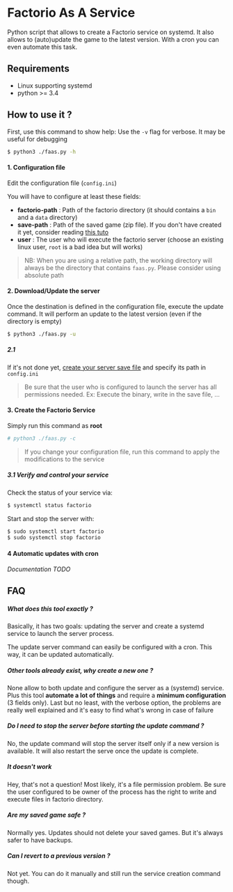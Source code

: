 # Factorio As A Service

Python script that allows to create a Factorio service on systemd.
It also allows to (auto)update the game to the latest version.
With a cron you can even automate this task.

## Requirements

* Linux supporting systemd
* python >= 3.4

## How to use it ?

First, use this command to show help:
Use the `-v` flag for verbose. It may be useful for debugging


```bash
$ python3 ./faas.py -h
```

#### 1. Configuration file

Edit the configuration file (`config.ini`)


You will have to configure at least these fields:

* __factorio-path__ : Path of the factorio directory (it should contains a `bin` and a `data` directory)
* __save-path__ : Path of the saved game (zip file). If you don't have created it yet, consider reading [this tuto](https://wiki.factorio.com/Multiplayer#Dedicated.2FHeadless_server)
* __user__ : The user who will execute the factorio server (choose an existing linux user, `root` is a bad idea but will works)

> NB: When you are using a relative path, the working directory will always be the directory that contains `faas.py`. Please consider using absolute path

#### 2. Download/Update the server

Once the destination is defined in the configuration file, execute the update command.
It will perform an update to the latest version (even if the directory is empty)

```bash
$ python3 ./faas.py -u
```

##### 2.1
If it's not done yet, [create your server save file](https://wiki.factorio.com/Multiplayer#Dedicated.2FHeadless_server)
and specify its path in `config.ini`

> Be sure that the user who is configured to launch the server has all permissions needed.
> Ex: Execute the binary, write in the save file, ...

#### 3. Create the Factorio Service
Simply run this command as __root__ 

```bash
# python3 ./faas.py -c
```

> If you change your configuration file, run this command to apply the modifications to the service

##### 3.1 Verify and control your service

Check the status of your service via:

```bash
$ systemctl status factorio
```

Start and stop the server with:

```bash
$ sudo systemctl start factorio
$ sudo systemctl stop factorio
```

#### 4 Automatic updates with cron

*Documentation TODO*

## FAQ

##### What does this tool exactly ?
Basically, it has two goals: updating the server and create a systemd service to launch the server process.

The update server command can easily be configured with a cron. This way, it can be updated automatically.

##### Other tools already exist, why create a new one ?
None allow to both update and configure the server as a (systemd) service.
Plus this tool **automate a lot of things** and require a **minimum configuration** (3 fields only).
Last but no least, with the verbose option, the problems are really well explained and it's easy to find
what's wrong in case of failure

##### Do I need to stop the server before starting the update command ?
No, the update command will stop the server itself only if a new version is available. It will also restart 
the serve once the update is complete.

##### It doesn't work
Hey, that's not a question! Most likely, it's a file permission problem. Be sure the user configured to be owner of the process 
has the right to write and execute files in factorio directory.


##### Are my saved game safe ?
Normally yes. Updates should not delete your saved games. But it's always safer to have backups.

##### Can I revert to a previous version ?
Not yet. You can do it manually and still run the service creation command though.


